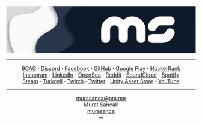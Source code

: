 <!--
	. . . . . . . .  . . . . . . . .
	. . . . . . . .  . . . . . . . .
	. .   . .   . .  . .            
	. .   . .   . .  . .
	. .   . .   . .              . .
	. .   . .   . .              . .
	. .   . .   . .  . . . . . . . .
	. .   . .   . .  . . . . . . . .
  -->
<img alt="Murat Sancak" src="https://raw.githubusercontent.com/murasanca/Database/main/MS/msW1024x256.png"/>
<hr>
<p align="center">
    <a href="https://9gag.com/u/murasanca" target="_blank">9GAG</a>
    <strong>·</strong>
    <a href="https://discord.com/invite/4GAWJ33" target="_blank">Discord</a>
    <strong>·</strong>
    <a href="https://www.facebook.com/murasanca" target="_blank">Facebook</a>
    <strong>·</strong>
    <a href="https://github.com/murasanca" target="_blank">GitHub</a>
    <strong>·</strong>
    <a href="https://play.google.com/store/apps/dev?id=4724211746826930416" target="_blank">Google Play</a>
    <strong>·</strong>
    <a href="https://www.hackerrank.com/murasanca" target="_blank">HackerRank</a>
    <br>
    <a href="https://www.instagram.com/murasanca/" target="_blank">Instagram</a>
    <strong>·</strong>
    <a href="https://www.linkedin.com/in/murasanca/" target="_blank">LinkedIn</a>
    <strong>·</strong>
    <a href="https://opensea.io/murasanca" target="_blank">OpenSea</a>
    <strong>·</strong>
    <a href="https://www.reddit.com/user/murasanca" target="_blank">Reddit</a>
    <strong>·</strong>
    <a href="https://soundcloud.com/murasanca" target="_blank">SoundCloud</a>
    <strong>·</strong>
    <a href="https://open.spotify.com/user/murasanca" target="_blank">Spotify</a>
    <br>
    <a href="https://steamcommunity.com/id/murasanca/" target="_blank">Steam</a>
    <strong>·</strong>
    <a href="https://gelecegiyazanlar.turkcell.com.tr/kisi/murasanca" target="_blank">Turkcell</a>
    <strong>·</strong>
    <a href="https://www.twitch.tv/murasanca" target="_blank">Twitch</a>
    <strong>·</strong>
    <a href="https://twitter.com/murasanca" target="_blank">Twitter</a>
    <strong>·</strong>
    <a href="https://assetstore.unity.com/publishers/57959" target="_blank">Unity Asset Store</a>
    <strong>·</strong>
    <a href="https://www.youtube.com/MuratSancak" target="_blank">YouTube</a>
</p>
<hr>
<p align="center">
    <a href="mailto:murasanca@pm.me" target="_blank">murasanca@pm.me</a>
    <br>
    Murat Sancak
    <br>
    <a href="https://www.murasanca.com" target="_blank">murasanca</a>
    <br>
    ∞
</p>